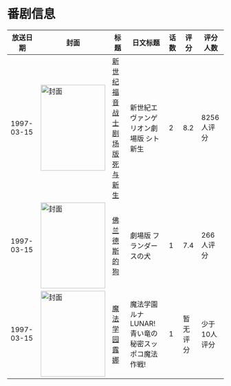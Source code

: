 # 番剧信息

|放送日期|封面|标题|日文标题|话数|评分|评分人数|
|---|---|---|---|---|---|---|
|1997-03-15|<img src="https://lain.bgm.tv/pic/cover/c/66/46/6048_MJqSM.jpg" alt="封面" style="width:150px;height:200px;object-fit:cover;">|[新世纪福音战士剧场版 死与新生](https://bangumi.tv/subject/6048)|新世紀エヴァンゲリオン劇場版 シト新生|2|8.2|8256人评分|
|1997-03-15|<img src="https://lain.bgm.tv/pic/cover/c/6f/58/106688_lzDAj.jpg" alt="封面" style="width:150px;height:200px;object-fit:cover;">|[佛兰德斯的狗](https://bangumi.tv/subject/19051)|劇場版 フランダースの犬|1|7.4|266人评分|
|1997-03-15|<img src="https://lain.bgm.tv/pic/cover/c/6d/bc/88598_NglQG.jpg" alt="封面" style="width:150px;height:200px;object-fit:cover;">|[魔法学园露娜](https://bangumi.tv/subject/88598)|魔法学園ルナ LUNAR! 青い竜の秘密スッポコ魔法作戦!|1|暂无评分|少于10人评分|
